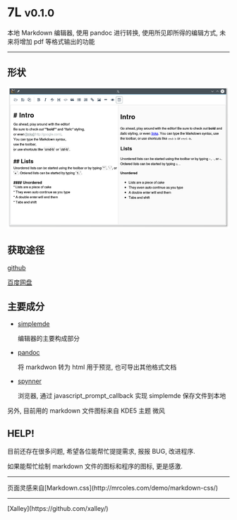 # 7L <small>v0.1.0</small>

本地 Markdown 编辑器,
使用 pandoc 进行转换,
使用所见即所得的编辑方式,
未来将增加 pdf 等格式输出的功能


------------------------------------------------------------------------


## 形状

![形状](screenshoot.png)


## 获取途径

[github](https://github.com/xalley/7L/releases)

[百度网盘](http://pan.baidu.com/s/1mhmilPu)


## 主要成分

* [simplemde](https://github.com/NextStepWebs/simplemde-markdown-editor)

    编辑器的主要构成部分

* [pandoc](https://github.com/jgm/pandoc)

    将 markdwon 转为 html 用于预览, 也可导出其他格式文档

* [spynner](https://github.com/makinacorpus/spynner)

    浏览器, 通过 javascript_prompt_callback 实现 simplemde 保存文件到本地

另外, 目前用的 markdown 文件图标来自 KDE5 主题 微风

## HELP!

目前还存在很多问题, 希望各位能帮忙提提需求, 报报 BUG, 改进程序.

如果能帮忙绘制 markdown 文件的图标和程序的图标, 更是感激.


------------------------------------------------------------------------------------------

<p class="text-center">页面灵感来自[Markdown.css](http://mrcoles.com/demo/markdown-css/)<p>

------------------------------------------------------------------------------------------

<p class="text-center">[Xalley](https://github.com/xalley/)</p>

